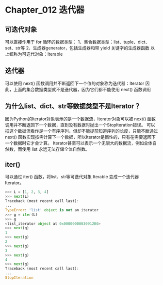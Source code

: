 # Chapter_012   迭代器

## 可迭代对象

可以直接作用于 for 循环的数据类型：
1、集合数据类型：list、tuple、dict、set、str等
2、生成器generator，包括生成器和带 yield 关键字的生成器函数
以上统称为可迭代对象：Iterable


## 迭代器
可以使用 next() 函数调用并不断返回下一个值的对象称为迭代器：Iterator
因此，上面的集合数据类型就不是迭代器，因为它们都不能使用 next() 函数调用


## 为什么list、dict、str等数据类型不是Iterator？
因为Python的Iterator对象表示的是一个数据流，Iterator对象可以被 next() 函数调用并不断返回下一个数据，直到没有数据时抛出一个StopIteration错误。
可以把这个数据流看作是一个有序序列，但却不能提前知道序列的长度，只能不断通过 next() 函数实现按需计算下一个数据，所以Iterator是惰性的，只有在需要返回下一个数据时它才会计算。
Iterator甚至可以表示一个无限大的数据流，例如全体自然数，而使用 list 永远无法存储全体自然数。


## iter()
可以通过 iter() 函数，将list、str等可迭代对象 Iterable 变成一个迭代器 Iterator。
```python
>>> L = [1, 2, 3, 4]
>>> next(L)
Traceback (most recent call last):
...
TypeError: 'list' object is not an iterator
>>> g = iter(L)
>>> g
<list_iterator object at 0x00000000030912B0>
>>> next(g)
1
>>> next(g)
2
>>> next(g)
3
>>> next(g)
4
>>> next(g)
Traceback (most recent call last):
...
StopIteration
```
